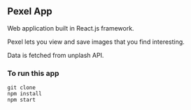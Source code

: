 ## Pexel App

Web application built in React.js framework.

Pexel lets you view and save images that you find interesting.


Data is fetched from unplash API.

### To run this app

```
git clone
npm install
npm start
```
